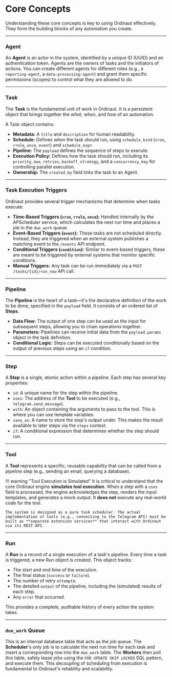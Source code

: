 # Core Concepts

Understanding these core concepts is key to using Ordinaut effectively. They form the building blocks of any automation you create.

---

### Agent

An **Agent** is an actor in the system, identified by a unique ID (UUID) and an authentication token. Agents are the owners of tasks and the initiators of actions. You can create different agents for different roles (e.g., a `reporting-agent`, a `data-processing-agent`) and grant them specific permissions (scopes) to control what they are allowed to do.

---

### Task

The **Task** is the fundamental unit of work in Ordinaut. It is a persistent object that brings together the *what*, *when*, and *how* of an automation.

A Task object contains:
- **Metadata:** A `title` and `description` for human readability.
- **Schedule:** Defines *when* the task should run, using `schedule_kind` (`cron`, `rrule`, `once`, `event`) and `schedule_expr`.
- **Pipeline:** The `payload` defines the sequence of steps to execute.
- **Execution Policy:** Defines *how* the task should run, including its `priority`, `max_retries`, `backoff_strategy`, and a `concurrency_key` for controlling parallel execution.
- **Ownership:** The `created_by` field links the task to an Agent.

---

### Task Execution Triggers

Ordinaut provides several trigger mechanisms that determine when tasks execute:

- **Time-Based Triggers (`cron`, `rrule`, `once`):** Handled internally by the APScheduler service, which calculates the next run time and places a job in the `due_work` queue.
- **Event-Based Triggers (`event`):** These tasks are not scheduled directly. Instead, they are triggered when an external system publishes a matching event to the `/events` API endpoint.
- **Conditional Triggers (`condition`):** Similar to event-based triggers, these are meant to be triggered by external systems that monitor specific conditions.
- **Manual Triggers:** Any task can be run immediately via a `POST /tasks/{id}/run_now` API call.

---

### Pipeline

The **Pipeline** is the heart of a task—it's the declarative definition of the work to be done, specified in the `payload` field. It consists of an ordered list of **Steps**.

- **Data Flow:** The output of one step can be used as the input for subsequent steps, allowing you to chain operations together.
- **Parameters:** Pipelines can receive initial data from the `payload.params` object in the task definition.
- **Conditional Logic:** Steps can be executed conditionally based on the output of previous steps using an `if` condition.

---

### Step

A **Step** is a single, atomic action within a pipeline. Each step has several key properties:

- `id`: A unique name for the step within the pipeline.
- `uses`: The address of the **Tool** to be executed (e.g., `telegram.send_message`).
- `with`: An object containing the arguments to pass to the tool. This is where you can use template variables.
- `save_as`: A name to store the step's output under. This makes the result available to later steps via the `steps` context.
- `if`: A conditional expression that determines whether the step should run.

---

### Tool

A **Tool** represents a specific, reusable capability that can be called from a pipeline step (e.g., sending an email, querying a database).

!!! warning "Tool Execution is Simulated"
    It is critical to understand that the core Ordinaut engine **simulates tool execution**. When a step with a `uses` field is processed, the engine acknowledges the step, renders the input templates, and generates a mock output. It **does not** execute any real-world code for the tool.

    The system is designed as a pure task scheduler. The actual implementation of tools (e.g., connecting to the Telegram API) must be built as **separate extension services** that interact with Ordinaut via its REST API.

---

### Run

A **Run** is a record of a single execution of a task's pipeline. Every time a task is triggered, a new Run object is created. This object tracks:

- The start and end time of the execution.
- The final status (`success` or `failure`).
- The number of retry `attempt`s.
- The detailed `output` of the pipeline, including the (simulated) results of each step.
- Any `error` that occurred.

This provides a complete, auditable history of every action the system takes.

---

### `due_work` Queue

This is an internal database table that acts as the job queue. The **Scheduler**'s only job is to calculate the next run time for each task and insert a corresponding row into the `due_work` table. The **Workers** then poll this table, safely lease jobs using the `FOR UPDATE SKIP LOCKED` SQL pattern, and execute them. This decoupling of scheduling from execution is fundamental to Ordinaut's reliability and scalability.

